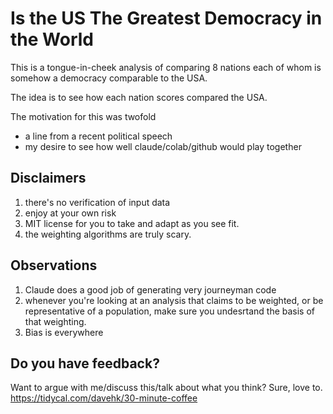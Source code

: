 # Is the US The Greatest Democracy in the World
This is a tongue-in-cheek analysis of comparing 8 nations each of whom is somehow a democracy comparable to the USA.

The idea is to see how each nation scores compared the USA.

The motivation for this was twofold
* a line from a recent political speech
* my desire to see how well claude/colab/github would play together

## Disclaimers
1. there's no verification of input data
2. enjoy at your own risk
3. MIT license for you to take and adapt as you see fit.
4. the weighting algorithms are truly scary.

## Observations
1. Claude does a good job of generating very journeyman code
2. whenever you're looking at an analysis that claims to be weighted, or be representative of a population, make sure you undesrtand the basis of that weighting.
3. Bias is everywhere

## Do you have feedback?
Want to argue with me/discuss this/talk about what you think? Sure, love to. https://tidycal.com/davehk/30-minute-coffee